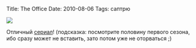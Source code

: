 Title: The Office
Date: 2010-08-06
Tags: саптрю

<div class="text"><p><img src="http://dl.dropbox.com/u/140528/site/the_office.jpg" /></p>
<p>Отличный <a href="http://www.imdb.com/title/tt0386676/">сериал</a>! (подсказка: посмотрите половину первого сезона, ибо сразу может не вставить, зато потом уже не оторваться ;)</p></div>